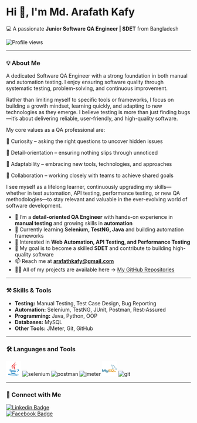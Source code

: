 # Hi 👋, I'm Md. Arafath Kafy  

💻 A passionate **Junior Software QA Engineer | SDET** from Bangladesh  

![Profile views](https://komarev.com/ghpvc/?username=arafathkafy&label=Profile%20views&color=0e75b6&style=flat)

---

### 💡 About Me

A dedicated Software QA Engineer with a strong foundation in both manual and automation testing. I enjoy ensuring software quality through systematic testing, problem-solving, and continuous improvement.

Rather than limiting myself to specific tools or frameworks, I focus on building a growth mindset, learning quickly, and adapting to new technologies as they emerge. I believe testing is more than just finding bugs—it’s about delivering reliable, user-friendly, and high-quality software.

My core values as a QA professional are:

🔹 Curiosity – asking the right questions to uncover hidden issues

🔹 Detail-orientation – ensuring nothing slips through unnoticed

🔹 Adaptability – embracing new tools, technologies, and approaches

🔹 Collaboration – working closely with teams to achieve shared goals

I see myself as a lifelong learner, continuously upgrading my skills—whether in test automation, API testing, performance testing, or new QA methodologies—to stay relevant and valuable in the ever-evolving world of software development.

- 🔎 I’m a **detail-oriented QA Engineer** with hands-on experience in **manual testing** and growing skills in **automation**  
- 🌱 Currently learning **Selenium, TestNG, Java** and building automation frameworks  
- 🧪 Interested in **Web Automation, API Testing, and Performance Testing**  
- 🎯 My goal is to become a skilled **SDET** and contribute to building high-quality software  
- 📫 Reach me at **arafathkafy@gmail.com**  
- 👨‍💻 All of my projects are available here → [My GitHub Repositories](https://github.com/arafathkafy?tab=repositories)  

---

### ⚒️ Skills & Tools  
- **Testing:** Manual Testing, Test Case Design, Bug Reporting  
- **Automation:** Selenium, TestNG, JUnit, Postman, Rest-Assured  
- **Programming:** Java, Python, OOP  
- **Databases:** MySQL  
- **Other Tools:** JMeter, Git, GitHub  

---

### 🛠️ Languages and Tools  
<p align="left"> 
  <!-- Java -->
  <img src="https://raw.githubusercontent.com/devicons/devicon/master/icons/java/java-original.svg" alt="java" width="40" height="40"/> 

  <!-- Selenium -->
 <img src="https://upload.wikimedia.org/wikipedia/commons/d/d5/Selenium_Logo.png" alt="selenium" width="40" height="40"/>


  <!-- Postman -->
  <img src="https://www.vectorlogo.zone/logos/getpostman/getpostman-icon.svg" alt="postman" width="40" height="40"/> 

  <!-- JMeter -->
  <img src="https://jmeter.apache.org/images/jmeter_square.svg" alt="jmeter" width="40" height="40"/> 

  <!-- MySQL -->
  <img src="https://raw.githubusercontent.com/devicons/devicon/master/icons/mysql/mysql-original-wordmark.svg" alt="mysql" width="40" height="40"/> 

  <!-- Git -->
  <img src="https://www.vectorlogo.zone/logos/git-scm/git-scm-icon.svg" alt="git" width="40" height="40"/> 
</p>

---

### 🔗 Connect with Me  
[![Linkedin Badge](https://img.shields.io/badge/-Md.%20Arafath%20Kafy-blue?style=flat&logo=Linkedin&logoColor=white&link=https://www.linkedin.com/in/yourlinkedin/)](https://www.linkedin.com/in/yourlinkedin/)  
[![Facebook Badge](https://img.shields.io/badge/-Md.%20Arafath%20Kafy-blue?style=flat&logo=Facebook&logoColor=white&link=https://facebook.com/yourfacebook)](https://facebook.com/yourfacebook)  
